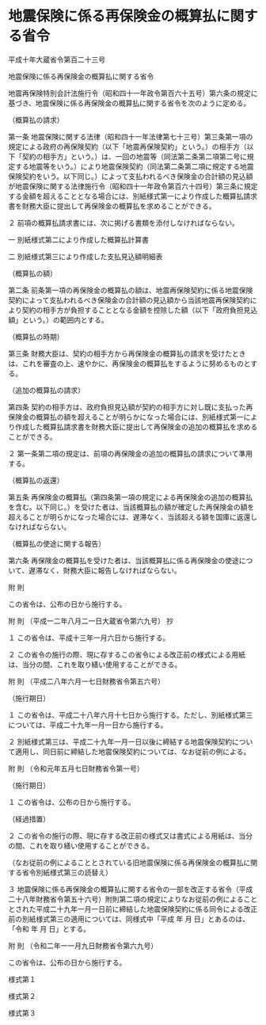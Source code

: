 # 地震保険に係る再保険金の概算払に関する省令

平成十年大蔵省令第百二十三号

地震保険に係る再保険金の概算払に関する省令

地震再保険特別会計法施行令（昭和四十一年政令第百六十五号）第六条の規定に基づき、地震保険に係る再保険金の概算払に関する省令を次のように定める。

（概算払の請求）

第一条 地震保険に関する法律（昭和四十一年法律第七十三号）第三条第一項の規定による政府の再保険契約（以下「地震再保険契約」という。）の相手方（以下「契約の相手方」という。）は、一回の地震等（同法第二条第二項第二号に規定する地震等をいう。）により地震保険契約（同法第二条第二項に規定する地震保険契約をいう。以下同じ。）によって支払われるべき保険金の合計額の見込額が地震保険に関する法律施行令（昭和四十一年政令第百六十四号）第三条に規定する金額を超えることとなる場合には、別紙様式第一により作成した概算払請求書を財務大臣に提出して再保険金の概算払を求めることができる。

２ 前項の概算払請求書には、次に掲げる書類を添付しなければならない。

一 別紙様式第二により作成した概算払計算書

二 別紙様式第三により作成した支払見込額明細表

（概算払の額）

第二条 前条第一項の再保険金の概算払の額は、地震再保険契約に係る地震保険契約によって支払われるべき保険金の合計額の見込額から当該地震再保険契約により契約の相手方が負担することとなる金額を控除した額（以下「政府負担見込額」という。）の範囲内とする。

（概算払の時期）

第三条 財務大臣は、契約の相手方から再保険金の概算払の請求を受けたときは、これを審査の上、速やかに、再保険金の概算払をするように努めるものとする。

（追加の概算払の請求）

第四条 契約の相手方は、政府負担見込額が契約の相手方に対し既に支払った再保険金の概算払の額を超えることが明らかになった場合には、別紙様式第一により作成した概算払請求書を財務大臣に提出して再保険金の追加の概算払を求めることができる。

２ 第一条第二項の規定は、前項の再保険金の追加の概算払の請求について準用する。

（概算払の返還）

第五条 再保険金の概算払（第四条第一項の規定による再保険金の追加の概算払を含む。以下同じ。）を受けた者は、当該概算払の額が確定した再保険金の額を超えることが明らかになった場合には、遅滞なく、当該超える額を国庫に返還しなければならない。

（概算払の使途に関する報告）

第六条 再保険金の概算払を受けた者は、当該概算払に係る再保険金の使途について、遅滞なく、財務大臣に報告しなければならない。

附 則

この省令は、公布の日から施行する。

附 則 （平成一二年八月二一日大蔵省令第六九号） 抄

１ この省令は、平成十三年一月六日から施行する。

２ この省令の施行の際、現に存するこの省令による改正前の様式による用紙は、当分の間、これを取り繕い使用することができる。

附 則 （平成二八年六月一七日財務省令第五六号）

（施行期日）

１ この省令は、平成二十八年六月十七日から施行する。ただし、別紙様式第三については、平成二十九年一月一日から施行する。

２ 別紙様式第三は、平成二十九年一月一日以後に締結する地震保険契約について適用し、同日前に締結した地震保険契約については、なお従前の例による。

附 則 （令和元年五月七日財務省令第一号）

（施行期日）

１ この省令は、公布の日から施行する。

（経過措置）

２ この省令の施行の際、現に存する改正前の様式又は書式による用紙は、当分の間、これを取り繕い使用することができる。

（なお従前の例によることとされている旧地震保険に係る再保険金の概算払に関する省令別紙様式第三の読替え）

３ 地震保険に係る再保険金の概算払に関する省令の一部を改正する省令（平成二十八年財務省令第五十六号）附則第二項の規定によりなお従前の例によることとされた平成二十九年一月一日前に締結した地震保険契約に係る同令による改正前の別紙様式第三の適用については、同様式中「平成 年 月 日」とあるのは、「令和 年 月 日」とする。

附 則 （令和二年一一月九日財務省令第六九号）

この省令は、公布の日から施行する。

様式第１

[](/./pict/H10F03401000123_2011241311_001.pdf)

様式第２

[](/./pict/H10F03401000123_2011241311_002.pdf)

様式第３

[](/./pict/H10F03401000123_2011241311_003.pdf)
